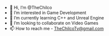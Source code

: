 - 👋 Hi, I’m @TheChilco
- 👀 I’m interested in Game Development
- 🌱 I’m currently learning C++ and Unreal Engine
- 💞️ I’m looking to collaborate on Video Games
- 📫 How to reach me - TheChilcoTv@gmail.com
